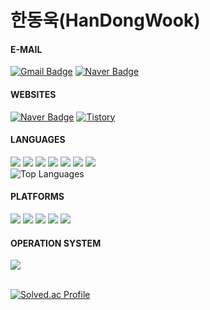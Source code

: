 # 한동욱(HanDongWook)

#### E-MAIL
[![Gmail Badge](https://img.shields.io/badge/-Gmail-EA4335.svg?logo=gmail&style=plastic&link=mailto:jja9312345@gmail.com)](mailto:jja9312345@gmail.com)
[![Naver Badge](https://img.shields.io/badge/Naver-03C75A?style=flat-square&logo=Naver&style=plastic&logoColor=white&link=mailto:jja9312@naver.com)](mailto:jja9312@naver.com)


#### WEBSITES
[![Naver Badge](https://img.shields.io/badge/Archive-03C75A?style=flat-square&logo=Naver&style=plastic&logoColor=white&link=https://cafe.naver.com/hdongwook?iframe_url=/MyCafeIntro.nhn%3Fclubid=30189250/)](https://cafe.naver.com/hdongwook?iframe_url=/MyCafeIntro.nhn%3Fclubid=30189250)
[![Tistory](http://img.shields.io/badge/-Tistory-f05d49?style=flat-square&logo=tistory&style=plastic&link=https://handongwook.tistory.com/)](https://handongwook.tistory.com/)


#### LANGUAGES
<div>
  <img src="https://img.shields.io/badge/C++-00599C.svg?logo=C%2B%2B&style=plastic">
  <img src="https://img.shields.io/badge/-Java-007396.svg?logo=java&style=plastic">
  <img src="https://img.shields.io/badge/-Kotlin-0095D5.svg?logo=kotlin&style=plastic">
  <img src="https://shields.io/badge/JavaScript-F7DF1E?logo=JavaScript&logoColor=000&style=plastic">
  <img src="https://shields.io/badge/TypeScript-3178C6?logo=TypeScript&logoColor=FFF&style=plastic">   <img src="https://img.shields.io/badge/Dart-0175C2?&logo=dart&logoColor=white&style=plastic">
  <img src="https://img.shields.io/badge/Swift-F05138.svg?logo=Swift&logoColor=white&style=plastic">
</div>

<div>
    <img src="https://github-readme-stats.vercel.app/api/top-langs/?username=HanDongWook&hide=html,cmake,css&layout=compact&theme=light" alt="Top Languages">
</div>

#### PLATFORMS
<div>
  <img src="https://img.shields.io/badge/-Android-A4C639.svg?logo=android&style=plastic"> 
  <img src="https://img.shields.io/badge/-iOS-000000.svg?&style=plastic&logo=Apple">
  <img src="https://img.shields.io/badge/Flutter-02569B?style=plastic&logo=flutter">
  <img src="https://img.shields.io/badge/React-61DAFB?style=plastic&logo=react">
  <img src="https://img.shields.io/badge/Windows-0078D6?style=plastic&logo=windows">
</div>

#### OPERATION SYSTEM
<div>
  <img src="https://img.shields.io/badge/linux-FCC624?style=plastic&logo=linux&logoColor=black"> 
</div>

<br>

[![Solved.ac Profile](http://mazassumnida.wtf/api/v2/generate_badge?boj=jja9312)](https://solved.ac/jja9312/)
